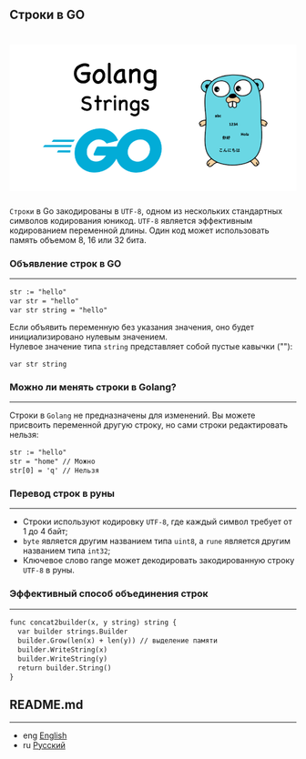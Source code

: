 ## Строки в GO

<h1 align="center"><img class="goldT" src="../../img/strings.png"></h1>


`Строки` в Go закодированы в `UTF-8`, одном из нескольких стандартных символов кодирования юникод.
`UTF-8` является эффективным кодированием переменной длины. Один код может использовать память объемом 8, 16 или 32 бита.
### Объявление строк в GO
***

```golang
str := "hello"
var str = "hello"
var str string = "hello"
```
Если объявить переменную без указания значения,
оно будет инициализировано нулевым значением.  
Нулевое значение типа `string` представляет собой пустые кавычки (""):
```golang
var str string
```

### Можно ли менять строки в Golang?
***

Строки в `Golang` не предназначены для изменений.
Вы можете присвоить переменной другую строку, но
сами строки редактировать нельзя:
```golang
str := "hello"
str = "home" // Можно
str[0] = 'q' // Нельзя
```

### Перевод строк в руны
***

- Строки используют кодировку `UTF-8`, где каждый символ требует
  от 1 до 4 байт;
- `byte` является другим названием типа `uint8`, a `rune` является другим названием типа `int32`;
- Ключевое слово range может декодировать закодированную строку `UTF-8` в руны.

### Эффективный способ объединения строк
***

```golang
func concat2builder(x, y string) string {
  var builder strings.Builder
  builder.Grow(len(x) + len(y)) // выделение памяти
  builder.WriteString(x)
  builder.WriteString(y)
  return builder.String()
}
```

## README.md
***

- eng [English](https://github.com/lumorow/golang-interview-preparation/blob/main/Basic/string/README.md)
- ru [Русский](https://github.com/lumorow/golang-interview-preparation/blob/main/Basic/string/README.ru.md)
